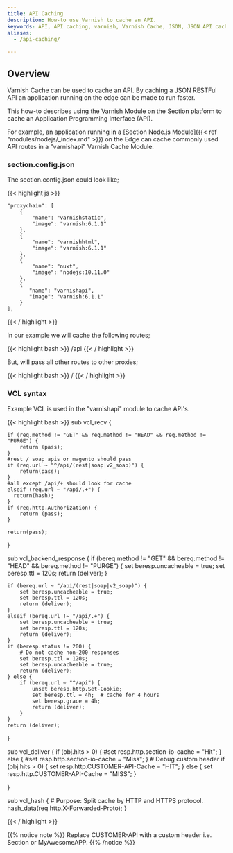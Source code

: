```yaml
---
title: API Caching
description: How-to use Varnish to cache an API.
keywords: API, API caching, varnish, Varnish Cache, JSON, JSON API caching
aliases:
  - /api-caching/

---
```


## Overview

Varnish Cache can be used to cache an API. By caching a JSON RESTFul API an application running on the edge can be made to run faster.

This how-to describes using the Varnish Module on the Section platform to cache an Application Programming Interface (API).

For example, an application running in a [Section Node.js Module]({{< ref "modules/nodejs/_index.md" >}}) on the Edge can cache commonly used API routes in a "varnishapi" Varnish Cache Module.

### section.config.json

The section.config.json could look like;

{{< highlight js >}}

    "proxychain": [
        {
            "name": "varnishstatic",
            "image": "varnish:6.1.1"
        },
        {
            "name": "varnishhtml",
            "image": "varnish:6.1.1"
        },
        {
            "name": "nuxt",
            "image": "nodejs:10.11.0"
        },
        {
           "name": "varnishapi",
           "image": "varnish:6.1.1"
        }
    ],
{{< / highlight >}}


In our example we will cache the following routes;

{{< highlight bash >}}
/api
{{< / highlight >}}

But, will pass all other routes to other proxies;

{{< highlight bash >}}
/
{{< / highlight >}}



### VCL syntax

Example VCL is used in the "varnishapi" module to cache API's.

{{< highlight bash >}}
sub vcl_recv {

    if (req.method != "GET" && req.method != "HEAD" && req.method != "PURGE") {
        return (pass);
    }
    #rest / soap apis or magento should pass
    if (req.url ~ "^/api/(rest|soap|v2_soap)") {
        return(pass);
    }
    #all except /api/+ should look for cache
    elseif (req.url ~ "/api/.+") {
      return(hash);
    }
    if (req.http.Authorization) {
        return (pass);
    }

    return(pass);
}


sub vcl_backend_response {
    if (bereq.method != "GET" && bereq.method != "HEAD" && bereq.method != "PURGE") {
        set beresp.uncacheable = true;
        set beresp.ttl = 120s;
        return (deliver);
    }

    if (bereq.url ~ "/api/(rest|soap|v2_soap)") {
        set beresp.uncacheable = true;
        set beresp.ttl = 120s;
        return (deliver);
    }
    elseif (bereq.url !~ "/api/.+") {
        set beresp.uncacheable = true;
        set beresp.ttl = 120s;
        return (deliver);
    }
    if (beresp.status != 200) {
        # Do not cache non-200 responses
        set beresp.ttl = 120s;
        set beresp.uncacheable = true;
        return (deliver);
    } else {
        if (bereq.url ~ "^/api") {
            unset beresp.http.Set-Cookie;
            set beresp.ttl = 4h;  # cache for 4 hours
            set beresp.grace = 4h;
            return (deliver);
        }
    }
    return (deliver);

}

sub vcl_deliver {
    if (obj.hits > 0) {
        #set resp.http.section-io-cache = "Hit";
    } else {
       #set resp.http.section-io-cache = "Miss";
    }
     # Debug custom header
    if (obj.hits > 0) {
        set resp.http.CUSTOMER-API-Cache = "HIT";
    } else {
        set resp.http.CUSTOMER-API-Cache = "MISS";
    }

}


sub vcl_hash {
    # Purpose: Split cache by HTTP and HTTPS protocol.
    hash_data(req.http.X-Forwarded-Proto);
}


{{< / highlight >}}

{{% notice note %}}
Replace CUSTOMER-API with a custom header i.e. Section or MyAwesomeAPP.
{{% /notice %}}
